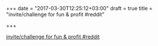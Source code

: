+++
date = "2017-03-30T12:25:12+03:00"
draft = true
title = "invite/challenge for fun &amp; profit  #reddit"

+++

<p><a href="https://t.co/mUuMrz5wSu">invite/challenge for fun &amp; profit  #reddit</a></p>